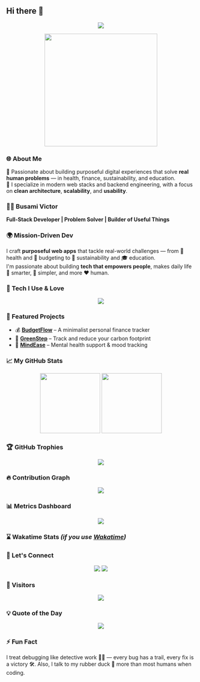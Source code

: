 ## Hi there 👋

<p align="center">
  <img src="https://readme-typing-svg.herokuapp.com?font=Fira+Code&size=24&duration=3000&pause=800&color=00BFFF&center=true&width=650&lines=Crafting+Code+with+Purpose...;Building+Smart+Tools+that+Matter;I'm+Busami+Victor+⚙️+Software+Engineer" />
</p>

<p align="center">
  <img src="https://media.giphy.com/media/qgQUggAC3Pfv687qPC/giphy.gif" width="300" />
</p>

### 🌐 About Me  

🚀 Passionate about building purposeful digital experiences that solve **real human problems** — in health, finance, sustainability, and education.  
🧠 I specialize in modern web stacks and backend engineering, with a focus on **clean architecture**, **scalability**, and **usability**.

### 👨‍💻 Busami Victor  
**Full-Stack Developer | Problem Solver | Builder of Useful Things**

### 🌍 Mission-Driven Dev  

I craft **purposeful web apps** that tackle real-world challenges — from 🏥 health and 💸 budgeting to 🌱 sustainability and 🎓 education.  
I'm passionate about building **tech that empowers people**, makes daily life 🌟 smarter, 🧘 simpler, and more ❤️ human.

### 🧰 Tech I Use & Love

<p align="center">
  <img src="https://skillicons.dev/icons?i=ts,js,react,nextjs,nodejs,express,fastapi,postgres,mongodb,prisma,redis,docker,tailwind,git,github,firebase,jest,postman,figma" />
</p>

### 📌 Featured Projects

- 💰 [**BudgetFlow**](https://github.com/victor-busami/budgetflow) – A minimalist personal finance tracker  
- 🌱 [**GreenStep**](https://github.com/victor-busami/greenstep) – Track and reduce your carbon footprint  
- 🧠 [**MindEase**](https://github.com/victor-busami/mindease) – Mental health support & mood tracking  

### 📈 My GitHub Stats

<p align="center">
  <img height="160" src="https://github-readme-stats.vercel.app/api?username=victor-busami&show_icons=true&theme=tokyonight&count_private=true&include_all_commits=true&v=2" />
  <img height="160" src="https://github-readme-stats.vercel.app/api/top-langs/?username=victor-busami&layout=compact&theme=tokyonight&langs_count=10&v=2" />
</p>

### 🏆 GitHub Trophies

<p align="center">
  <img src="https://github-profile-trophy.vercel.app/?username=victor-busami&theme=tokyonight&column=7&margin-w=5&margin-h=15" />
</p>

### 🔥 Contribution Graph

<p align="center">
  <img src="https://github-readme-activity-graph.vercel.app/graph?username=victor-busami&theme=react-dark&hide_border=true" />
</p>

### 📊 Metrics Dashboard

<p align="center">
  <img src="https://github-profile-summary-cards.vercel.app/api/cards/profile-details?username=victor-busami&theme=tokyonight" />
</p>

### ⌛ Wakatime Stats *(if you use [Wakatime](https://wakatime.com/))*

<!-- Replace with your Wakatime username -->
<!--
<p align="center">
  <img src="https://github-readme-stats.vercel.app/api/wakatime?username=your_wakatime_username&theme=tokyonight" />
</p>
-->

### 💬 Let's Connect

<p align="center">
  <a href="mailto:victorbusami1@gmail.com"><img src="https://img.shields.io/badge/Email-victorbusami1@gmail.com-blue?style=flat-square&logo=gmail" /></a>
  <a href="https://linkedin.com/in/yourname"><img src="https://img.shields.io/badge/LinkedIn-Connect-blue?style=flat-square&logo=linkedin" /></a>
</p>

### 👀 Visitors

<p align="center">
  <img src="https://komarev.com/ghpvc/?username=victor-busami&style=flat-square&color=blue" />
</p>

### 💡 Quote of the Day

<p align="center">
  <img src="https://quotes-github-readme.vercel.app/api?type=horizontal&theme=tokyonight" />
</p>

### ⚡ Fun Fact  

I treat debugging like detective work 🕵️‍♂️ — every bug has a trail, every fix is a victory 🛠️. Also, I talk to my rubber duck 🦆 more than most humans when coding.
